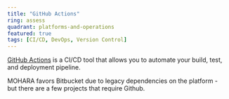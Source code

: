 ```yaml
---
title: "GitHub Actions"
ring: assess
quadrant: platforms-and-operations
featured: true
tags: [CI/CD, DevOps, Version Control]
---
```


[GitHub Actions](https://github.com/features/actions) is a CI/CD tool that allows you to automate your build, test, and deployment pipeline.

MOHARA favors Bitbucket due to legacy dependencies on the platform - but there are a few projects that require Github.

